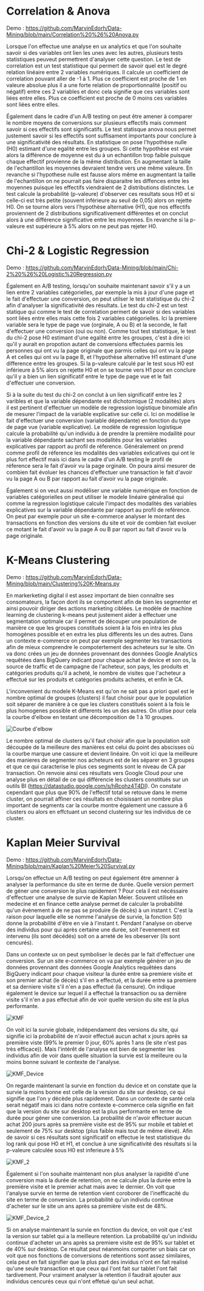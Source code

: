 # Correlation & Anova  
Demo : https://github.com/MarvinEdorh/Data-Mining/blob/main/Correlation%20%26%20Anova.py

Lorsque l'on effectue une analyse en ux analytics et que l'on souhaite savoir si des variables ont lien les unes avec les autres, plusieurs tests statistiques peuveut permettrent d'analyser cette question. Le test de correlation est un test statistique qui permert de savoir quel est le degré relation linéaire entre 2 variables numériques. Il calcule un coefficient de correlation pouvant aller de -1 à 1. Plus ce coefficient est proche de 1 en valeure absolue plus il a une forte relation de proportionnalité (positif ou négatif) entre ces 2 variables et donc cela signifie que ces variables sont liées entre elles. Plus ce coefficient est proche de 0 moins ces variables sont liées entre elles.

Également dans le cadre d'un A/B testing on peut être amener à comparer le nombre moyens de conversions sur plusieurs effectifs mais comment savoir si ces effectifs sont significatifs. Le test statisque anova nous permet justement savoir si les effectifs sont suffisament importants pour conclure à une significativité des résultats. En statistique on pose l'hypothèse nulle (H0) estimant d'une egalité entre les groupes. Si cette hypothèse est vraie alors la différence de moyenne est du à un echantillon trop faible puisque chaque effectif provienne de la même distribution. En augmentant la taille de l'echantillon les moyennes devraient tendre vers une même valeure. En revanche si l'hypothese nulle est fausse alors même en augmentant la taille de l'echantillon on ne pourrait pas faire disparaitre les diffences entre les moyennes puisque les effectifs viendraient de 2 distributions distinctes. Le test calcule la probabilité (p-valeure) d'observer ces resultats sous H0 et si celle-ci est très petite (souvent inférieure au seuil de 0,05) alors on rejette H0. On se tourne alors vers l'hypothèse alternative (H1), que nos effectifs proviennent de 2 distributions significativement différentes et on conclut alors à une différence significative entre les moyennes. En revanche si la p-valeure est supérieure à 5% alors on ne peut pas rejeter H0.

# Chi-2 & Logistic Regression 
Demo : https://github.com/MarvinEdorh/Data-Mining/blob/main/Chi-2%20%26%20Logistic%20Regression.py

Également en A/B testing, lorsqu'on souhaite maintenant savoir s'il y a un lien entre 2 variables catégorielles, par exemple la mis à jour d'une page et le fait d'effectuer une conversion, on peut utilser le test statistique du chi-2 afin d'analyser la significativité des résultats. Le test du chi-2 est un test statique qui comme le test de correlation permert de savoir si des variables sont liées entre elles mais cette fois 2 variables catégorielles. Ici la premiere variable sera le type de page vue (orginale, A ou B) et la seconde, le fait d'effectuer une conversion (oui ou non). Comme tout test statistique, le test du chi-2 pose H0 estimant d'une egalité entre les groupes, c'est à dire ici qu'il y aurait en propotion autant de conversions effectuées parmis les personnes qui ont vu la page originale que parmis celles qui ont vu la page A et celles qui ont vu la page B, et l'hypothèse alternative H1 estimant d'une difference entre les groupes. Si la p-valeure calculé par le test sous H0 est inférieure à 5% alors on rejette H0 et on se tourne vers H1 pour en conclure qu'il y a bien un lien significatif entre le type de page vue et le fait d'effectuer une conversion. 

Si à la suite du test du chi-2 on conclut à un lien significatif entre les 2 varibles et que la variable dépendante est dichotomique (2 modalités) alors il est pertinent d'effectuer un modèle de regression logistique binomiale afin de mesurer l'impact de la variable explicative sur celle ci. Ici on modélise le fait d'effectuer une conversion (variable dépendante) en fonction du type de page vue (variable explicative). Le modèle de regression logistique calcule la probabilité qu'un individu à de prendre la première modailité pour la variable dépendante sachant ses modalités pour les variables explicatives par rapport au profil de réference. Généralement on prend comme profil de réference les modalités des variables exlicatives qui ont le plus fort effectif mais ici dans le cadre d'un A/B testing le profil de réference sera le fait d'avoir vu la page orginale. On poura ainsi mesurer de combien fait évoluer les chances d'effectuer une transaction le fait d'avoir vu la page A ou B par rapport au fait d'avoir vu la page originale.

Également si on veut aussi modéliser une variable numérique en fonction de variables catégorielles on peut utiliser le modele linéaire généralisé qui comme la regression logistique calcule l'impact des modalités des variables explicatives sur la variable dépendante par rapport au profil de reférence. On peut par exemple pour un site e-commerce analyser le montant des transactions en fonction des versions du site et voir de combien fait evoluer ce motant le fait d'avoir vu la page A ou B par raport au fait d'avoir vu la page originale.


# K-Means Clustering
Demo : https://github.com/MarvinEdorh/Data-Mining/blob/main/Clustering%20K-Means.py

En markerketing digital il est assez important de bien connaître ses consomateurs, la façon dont ils se comportent afin de bien les segmenter et ainsi pouvoir diriger des actions marketing ciblées. Le modèle de machine learning de clustering k-means peut justement aider à effectuer une segmentation optimale car il permet de découper une population de manière ce que les groupes constitués soient à la fois en intra les plus homogènes possible et en extra les plus differents les un des autres. Dans un contexte e-commerce on peut par exemple segmenter les transactions afin de mieux comprendre le compotertement des acheteurs sur le site. On va donc crées un jeu de données provennant des données Google Analytics requêtées dans BigQuery indicant pour chaque achat le device et son os, la source de traffic et de campagne de l'acheteur, son pays, les produits et catégories produits qu'il a acheté, le nombre de visites que l'acheteur a effectué sur les produits et catégories produits achetés, et enfin le CA.

L'inconvenient du modele K-Means est qu'on ne sait pas a priori quel est le nombre optimal de groupes (clusters) il faut choisir pour que le population soit séparer de manière à ce que les clusters constitués soient à la fois le plus homogenes possible et differents les un des autres. On utlise pour cela la courbe d'elbow en testant une décomposition de 1 à 10 groupes.

![Courbe d'elbow](https://user-images.githubusercontent.com/83826055/129334001-457b71dd-c30f-43de-897e-d2dab6f01a60.png)

Le nombre optimal de clusters qu'il faut choisir afin que la population soit découpée de la meilleure des manières est celui du point des abscisses où la courbe marque une cassure et devient linéaire. On voit ici que la meilleure des manieres de segmenter nos acheteurs est de les séparer en 3 groupes et que ce qui caracterise le plus ces segments sont le niveau de CA par transaction. On renvoie ainsi ces résultats vers Google Cloud pour une analyse plus en détail de ce qui différencie les clusters constitués sur un outils BI (https://datastudio.google.com/s/hRcohz4T4DI). On constate cependant que plus que 90% de l'effectif total se retouve dans le meme cluster, on pourrait affiner ces résultats en choisissant un nombre plus important de segments car la courbe montre également une cassure à 6 clusters ou alors en effctuant un second clustering sur les individus de ce cluster.

# Kaplan Meier Survival
Demo : https://github.com/MarvinEdorh/Data-Mining/blob/main/Kaplan%20Meier%20Survival.py

Lorsqu'on effectue un A/B testing on peut également être amenner à analyser la performance du site en terme de durée. Quelle version permert de géner une conversion le plus rapidement ? Pour cela il est nécéssaire d'effectuer une analyse de survie de Kaplan Meier. Souvent utilisée en medecine et en finance cette analyse permet de calculer la probabilité qu'un évènement à de ne pas se produire (le décès) à un instant t. C'est la raison pour laquelle elle se nomme l'analyse de survie, la fonction S(t) donne la probabilité d'être en vie à l'instant t. Pendant l'analyse on oberve des individus pour qui après certaine une durée, soit l'evenement est intervenu (ils sont décédés) soit on a arreté de les obeserver (ils sont cencurés).

Dans un contexte ux on peut symboliser le decès par le fait d'effectuer une conversion. Sur un site e-commerce on va par exemple générer un jeu de données provennant des données Google Analytics requêtées dans BigQuery indicant pour chaque visiteur la durée entre sa premiere visite et son premier achat (le décès) s'il en a effectué, et la durée entre sa premiere et sa derniere visite s'il n'en a pas effectué (la censure). On indique également le device sur lequel il a effectué la transaction ou sa dernière visite s'il n'en a pas effectué afin de voir quelle version du site est la plus performante.

![KMF](https://user-images.githubusercontent.com/83826055/129444429-fcef0f33-b30f-4c5c-9b22-af75347ed59e.png)

On voit ici la survie globale, indépendament des versions du site, qui signifie ici la probabilité de n'avoir effectué aucun achat x jours après sa première viste (99% le premier 0 jour, 60% après 1 ans (le site n'est pas très efficace)). Mais l'intérêt de l'analyse est bien de segmenter les individus afin de voir dans quelle situation la survie est la meilleure ou la moins bonne suivant le contexte de l'analyse.

![KMF_Device](https://user-images.githubusercontent.com/83826055/129444431-0271e2aa-c5cc-4988-9497-2b6b61337bb1.png)

On regarde maintenant la survie en fonction du device et on constate que la survie la moins bonne est celle de la version du site sur desktop, ce qui signifie que l'on y décède plus rapidement. Dans un contexte de santé cela serait négatif mais ici dans notre contexte e-commerce cela signifie en fait que la version du site sur desktop est la plus performante en terme de durée pour géner une conversion. La probailité de n'avoir effectuer aucun achat 200 jours après sa première visite est de 95% sur mobile et tablet et seulement de 75% sur desktop (plus faible mais tout de même élevé). Afin de savoir si ces résultats sont significatif on effectue le test statistique du log rank qui pose H0 et H1, et conclue à une significativité des résultats si la p-valeure calculée sous H0 est inferieure à 5%

![KMF_2](https://user-images.githubusercontent.com/83826055/129450587-cf45114a-ea53-49d4-b7ee-a1bb04a8b7f3.png)

Également si l'on souhaite maintenant non plus analyser la rapidité d'une conversion mais la durée de retention, on ne calcule plus la durée entre la première visite et le premier achat mais avec le dernier. On voit que l'analyse survie en terme de retention vient coroborer de l'inefficacité du site en terme de conversion. La probabilité qu'un individu continue d'acheter sur le site un ans après sa première visite est de 48%.

![KMF_Device_2](https://user-images.githubusercontent.com/83826055/129450589-e52c90a2-8391-4d86-9827-43318689c2ae.png)

Si on analyse maintenant la survie en fonction du device, on voit que c'est la version sur tablet qui a la meilleure retention. La probabilité qu'un individu continue d'acheter un ans après sa premiere visite est de 95% sur tablet et de 40% sur desktop. Ce resultat peut néanmoins comporter un biais car on voit que nos fonctions de conversions de retentions sont assez similaires, cela peut en fait signifier que la plus part des invidus n'ont en fait realisé qu'une seule transaction et que ceux qui l'ont fait sur tablet l'ont fait tardivement. Pour vraiment analyser la retention il faudrait ajouter aux individus cencurés ceux qui n'ont effetué qu'un seul achat. 
